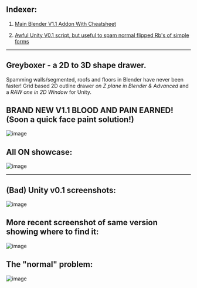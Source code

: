 Indexer:
-
1. [Main Blender V1.1 Addon With Cheatsheet](Greyboxer-2D-To-3D-Shape-Drawer/Blender)

2. [Awful Unity V0.1 script, but useful to spam normal flipped Rb's of simple forms](Greyboxer-2D-To-3D-Shape-Drawer/Unity)








                
-----------------------------------------------------------------------------------------------------------------

Greyboxer - a 2D to 3D shape drawer. 
-
Spamming walls/segmented, roofs and floors in Blender have never been faster!
Grid based 2D outline drawer *on Z plane in Blender & Advanced* and a *RAW one in 2D Window* for Unity.

BRAND NEW V1.1 BLOOD AND PAIN EARNED! (Soon a quick face paint solution!)
-
![image](https://github.com/user-attachments/assets/0b0fbc81-dfde-4367-9007-dc91b547109d)


All ON showcase:
-
![image](https://github.com/user-attachments/assets/046d93fc-2a9c-4614-a013-ca3da6d457c0)

------------------------------------------------------------------------------------------------------------------

(Bad) Unity v0.1 screenshots:
-
![image](https://github.com/user-attachments/assets/dd4ba2c3-4421-4d66-a031-aa04d5dc2d61)

More recent screenshot of same version showing where to find it:
-
![image](https://github.com/user-attachments/assets/d825bb8d-eb41-48eb-908a-199a8ef31fa7)

The "normal" problem:
-
![image](https://github.com/user-attachments/assets/53a15831-030a-4046-a581-f17b9f23eb88)

